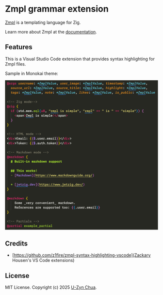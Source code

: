 # Zmpl grammar extension

[Zmpl](https://github.com/jetzig-framework/zmpl) is a templating language for Zig.

Learn more about Zmpl at the [documentation](https://www.jetzig.dev/documentation/sections/zmpl/introduction).

## Features

This is a Visual Studio Code extension that provides syntax highlighting for Zmpl files.

Sample in Monokai theme:

![Sample syntax highlighting in Monokai theme](public/sample.png)


## Credits

* [https://github.com/z1fire/zmpl-syntax-highlighting-vscode](Zackary Housen's VS Code extensions)

## License

MIT License. Copyright (c) 2025 [U-Zyn Chua](https://uzyn.com).
